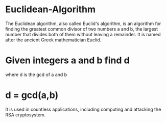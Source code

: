 # Euclidean-Algorithm

The Euclidean algorithm, also called Euclid's algorithm, is an algorithm for finding the greatest common divisor of two numbers a and b, the largest number that divides both of them without leaving a remainder. It is named after the ancient Greek mathematician Euclid.

# Given integers a and b find d
where d is the gcd of a and b
# d = gcd(a,b)

It is used in countless applications, including computing and attacking the RSA cryptosystem.

